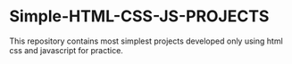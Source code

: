 # Simple-HTML-CSS-JS-PROJECTS
This repository contains most simplest projects developed only using html css and javascript for practice.
